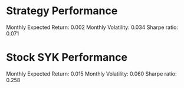 # Strategy Performance
Monthly Expected Return: 0.002
Monthly Volatility: 0.034
Sharpe ratio: 0.071
# Stock SYK Performance
Monthly Expected Return: 0.015
Monthly Volatility: 0.060
Sharpe ratio: 0.258
